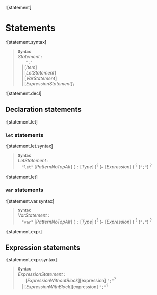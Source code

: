 r[statement]
# Statements

r[statement.syntax]
> **<sup>Syntax</sup>**\
> _Statement_ :\
> &nbsp;&nbsp; &nbsp;&nbsp; `";"`\
> &nbsp;&nbsp; | [_Item_]\
> &nbsp;&nbsp; | [_LetStatement_]\
> &nbsp;&nbsp; | [_VarStatement_]\
> &nbsp;&nbsp; | [_ExpressionStatement_]\

r[statement.decl]
## Declaration statements

r[statement.let]
### `let` statements

r[statement.let.syntax]
> **<sup>Syntax</sup>**\
> _LetStatement_ :\
> &nbsp;&nbsp; `"let"` [_PatternNoTopAlt_]
>     ( `:` [_Type_] )<sup>?</sup> (`=` [_Expression_] ) <sup>?</sup> (`";"`) <sup>?</sup>

r[statement.let]
### `var` statements

r[statement.var.syntax]
> **<sup>Syntax</sup>**\
> _VarStatement_ :\
> &nbsp;&nbsp; `"var"` [_PatternNoTopAlt_]
>     ( `:` [_Type_] )<sup>?</sup> (`=` [_Expression_] ) <sup>?</sup> (`";"`) <sup>?</sup>

r[statement.expr]
## Expression statements

r[statement.expr.syntax]
> **<sup>Syntax</sup>**\
> _ExpressionStatement_ :\
> &nbsp;&nbsp; &nbsp;&nbsp; [_ExpressionWithoutBlock_][expression] `";"`<sup>?</sup>\
> &nbsp;&nbsp; | [_ExpressionWithBlock_][expression] `";"`<sup>?</sup>
